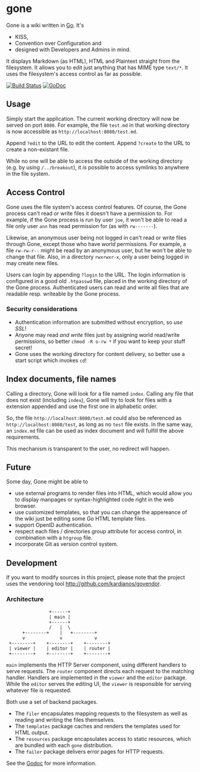 # gone

Gone is a wiki written in [Go](http://golang.org). It's

* KISS,
* Convention over Configuration and
* designed with Developers and Admins in mind.

It displays Markdown (as HTML), HTML and Plaintext straight from the filesystem.
It allows you to edit just anything that has MIME type `text/*`.
It uses the filesystem's access control as far as possible.

[![Build Status](https://travis-ci.org/fxnn/gone.svg?branch=master)](https://travis-ci.org/fxnn/gone)
[![GoDoc](https://godoc.org/github.com/fxnn/gone?status.svg)](https://godoc.org/github.com/fxnn/gone)


## Usage

Simply start the application.
The current working directory will now be served on port `8080`.
For example, the file `test.md` in that working directory is now accessible as `http://localhost:8080/test.md`.

Append `?edit` to the URL to edit the content.
Append `?create` to the URL to create a non-existant file.

While no one will be able to access the outside of the working directory (e.g. by using `/../breakout`),
it _is_ possible to access symlinks to anywhere in the file system.


## Access Control

Gone uses the file system's access control features.
Of course, the Gone process can't read or write files it doesn't have a permission to.
For example, if the Gone process is run by user `joe`, it won't be able to read a file only user `ann` has read permission for (as with `rw-------`).

Likewise, an anonymous user being not logged in can't read or write files through Gone, except those who have _world_ permissions.
For example, a file `rw-rw-r--` might be read by an anonymous user, but he won't be able to change that file.
Also, in a directory `rwxrwxr-x`, only a user being logged in may create new files.

Users can login by appending `?login` to the URL.
The login information is configured in a good old `.htpasswd` file, placed in the working directory
of the Gone process.
Authenticated users can read and write all files that are readable
resp. writeable by the Gone process.

### Security considerations

* Authentication information are submitted without encryption, so *use SSL*!
* Anyone may read *and write* files just by assigning world read/write permissions, so better
  `chmod -R o-rw *` if you want to keep your stuff secret!
* Gone uses the working directory for content delivery, so better use a start script which
  invokes `cd`!


## Index documents, file names

Calling a directory, Gone will look for a file named `index`.
Calling any file that does not exist (including `index`), Gone will try to look
for files with a extension appended and use the first one in alphabetic order.

So, the file `http://localhost:8080/test.md` could also be referenced as
`http://localhost:8080/test`, as long as no `test` file exists.
In the same way, an `index.md` file can be used as index document and will fulfill
the above requirements.

This mechanism is transparent to the user, no redirect will happen.


## Future

Some day, Gone might be able to
* use external programs to render files into HTML, which would allow you to display manpages or syntax-highlighted code right in the web browser.
* use customized templates, so that you can change the appereance of the wiki just be editing some Go HTML template files.
* support OpenID authentication.
* respect each files / directories group attribute for access control, in combination with a `htgroup` file.
* incorporate Git as version control system.


## Development

If you want to modify sources in this project, please note that the project uses the vendoring tool http://github.com/kardianos/govendor.


### Architecture

                    +------+
                    | main |
                    +------+
                    /   |  \
          +--------+    |   +--------+
          v             v            v
     +--------+    +--------+    +--------+
     | viewer |    | editor |    | router |
     +--------+    +--------+    +--------+

`main` implements the HTTP Server component, using different handlers to serve
requests.
The `router` component directs each request to the matching handler.
Handlers are implemented in the `viewer` and the `editor` package.
While the `editor` serves the editing UI, the `viewer` is responsible for 
serving whatever file is requested.

Both use a set of backend packages.
* The `filer` encapsulates mapping requests to the filesystem as well as reading
  and writing the files themselves.
* The `templates` package caches and renders the templates used for HTML output.
* The `resources` package encapsulates access to static resources, which are
  bundled with each `gone` distribution.
* The `failer` package delivers error pages for HTTP requests.

See the [Godoc](http://godoc.org/github.com/fxnn/gone) for more information.
